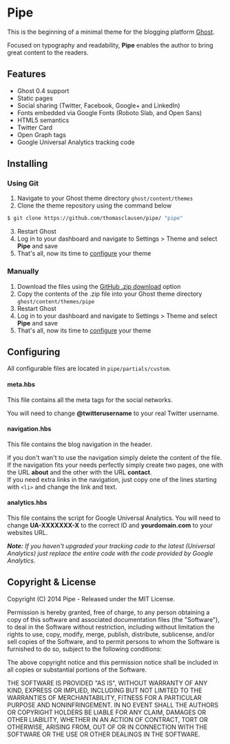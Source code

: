 # Pipe

This is the beginning of a minimal theme for the blogging platform [Ghost](http://tryghost.org).

Focused on typography and readability, **Pipe** enables the author to bring great content to the readers.

## Features
- Ghost 0.4 support
- Static pages
- Social sharing (Twitter, Facebook, Google+ and LinkedIn)
- Fonts embedded via Google Fonts (Roboto Slab, and Open Sans)
- HTML5 semantics
- Twitter Card
- Open Graph tags
- Google Universal Analytics tracking code

## Installing

### Using Git
1. Navigate to your Ghost theme directory `ghost/content/themes`
2. Clone the theme repository using the command below
```sh
$ git clone https://github.com/thomasclausen/pipe/ "pipe"
```
3. Restart Ghost
4. Log in to your dashboard and navigate to Settings > Theme and select **Pipe** and save
5. That's all, now its time to [configure](#configuring) your theme

### Manually
1. Download the files using the [GitHub .zip download](https://github.com/thomasclausen/pipe-ghost/archive/master.zip) option
2. Copy the contents of the .zip file into your Ghost theme directory `ghost/content/themes/pipe`
3. Restart Ghost
4. Log in to your dashboard and navigate to Settings > Theme and select **Pipe** and save
5. That's all, now its time to [configure](#configuring) your theme

## Configuring

All configurable files are located in `pipe/partials/custom`.

#### meta.hbs

This file contains all the meta tags for the social networks.

You will need to change **@twitterusername** to your real Twitter username.

#### navigation.hbs

This file contains the blog navigation in the header.

If you don't wan't to use the navigation simply delete the content of the file.<br />
If the navigation fits your needs perfectly simply create two pages, one with the URL **about** and the other with the URL **contact**.<br />
If you need extra links in the navigation, just copy one of the lines starting with `<li>` and change the link and text.

#### analytics.hbs

This file contains the script for Google Universal Analytics.
You will need to change **UA-XXXXXXX-X** to the correct ID and **yourdomain.com** to your websites URL.

_**Note:** If you haven't upgraded your tracking code to the latest (Universal Analytics) just replace the entire code with the code provided by Google Analytics._

## Copyright & License

Copyright (C) 2014 Pipe - Released under the MIT License.

Permission is hereby granted, free of charge, to any person obtaining a copy of this software and associated documentation files (the "Software"), to deal in the Software without restriction, including without limitation the rights to use, copy, modify, merge, publish, distribute, sublicense, and/or sell copies of the Software, and to permit persons to whom the Software is furnished to do so, subject to the following conditions:

The above copyright notice and this permission notice shall be included in all copies or substantial portions of the Software.

THE SOFTWARE IS PROVIDED "AS IS", WITHOUT WARRANTY OF ANY KIND, EXPRESS OR IMPLIED, INCLUDING BUT NOT LIMITED TO THE WARRANTIES OF MERCHANTABILITY, FITNESS FOR A PARTICULAR PURPOSE AND
NONINFRINGEMENT. IN NO EVENT SHALL THE AUTHORS OR COPYRIGHT HOLDERS BE LIABLE FOR ANY CLAIM, DAMAGES OR OTHER LIABILITY, WHETHER IN AN ACTION OF CONTRACT, TORT OR OTHERWISE, ARISING FROM, OUT OF OR IN CONNECTION WITH THE SOFTWARE OR THE USE OR OTHER DEALINGS IN THE SOFTWARE.
